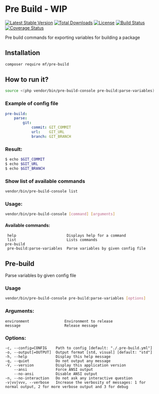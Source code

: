 Pre Build - WIP
===============

[![Latest Stable Version](https://img.shields.io/packagist/v/mf/pre-build.svg)](https://packagist.org/packages/mf/pre-build)
[![Total Downloads](https://img.shields.io/packagist/dt/mf/pre-build.svg)](https://packagist.org/packages/mf/pre-build)
[![License](https://img.shields.io/packagist/l/mf/pre-build.svg)](https://packagist.org/packages/mf/pre-build)
[![Build Status](https://travis-ci.org/MortalFlesh/pre-build.svg?branch=master)](https://travis-ci.org/MortalFlesh/pre-build)
[![Coverage Status](https://coveralls.io/repos/github/MortalFlesh/pre-build/badge.svg?branch=master)](https://coveralls.io/github/MortalFlesh/pre-build?branch=master)

Pre build commands for exporting variables for building a package

## Installation
```bash
composer require mf/pre-build
```


## How to run it?
```bash
source <(php vendor/bin/pre-build-console pre-build:parse-variables)
```

### Example of config file
```yaml
pre-build:
    parse:
        git:
            commit: GIT_COMMIT
            url:    GIT_URL
            branch: GIT_BRANCH
```

### Result:
```bash
$ echo $GIT_COMMIT
$ echo $GIT_URL
$ echo $GIT_BRANCH
```


### Show list of available commands
```bash
vendor/bin/pre-build-console list
```

### Usage:
```bash
vendor/bin/pre-build-console [command] [arguments]
```

#### Available commands:
     help                       Displays help for a command
     list                       Lists commands
    pre-build
     pre-build:parse-variables  Parse variables by given config file
 

## Pre-build
Parse variables by given config file

### Usage
```bash
vendor/bin/pre-build-console pre-build:parse-variables [options]
```

### Arguments:
    environment                Environment to release
    message                    Release message

### Options:
    -c, --config=CONFIG    Path to config [default: "./.pre-build.yml"]
    -o, --output[=OUTPUT]  Output format [std, visual] [default: "std"]
    -h, --help             Display this help message
    -q, --quiet            Do not output any message
    -V, --version          Display this application version
        --ansi             Force ANSI output
        --no-ansi          Disable ANSI output
    -n, --no-interaction   Do not ask any interactive question
    -v|vv|vvv, --verbose   Increase the verbosity of messages: 1 for normal output, 2 for more verbose output and 3 for debug
